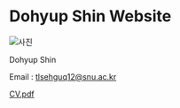 # Dohyup Shin Website
![사진](https://user-images.githubusercontent.com/85343768/120786786-995a4500-c569-11eb-9125-30a905b34762.jpg)

Dohyup Shin

Email : tlsehguq12@snu.ac.kr


[CV.pdf](https://github.com/Dohyup-Shin/Dohyup-Shin.github.io/files/6597703/CV.pdf)

